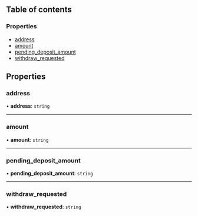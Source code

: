 ## Table of contents

### Properties

- [address](ton_src.NominatorInfo.md#address)
- [amount](ton_src.NominatorInfo.md#amount)
- [pending\_deposit\_amount](ton_src.NominatorInfo.md#pending_deposit_amount)
- [withdraw\_requested](ton_src.NominatorInfo.md#withdraw_requested)

## Properties

### address

• **address**: `string`

___

### amount

• **amount**: `string`

___

### pending\_deposit\_amount

• **pending\_deposit\_amount**: `string`

___

### withdraw\_requested

• **withdraw\_requested**: `string`
